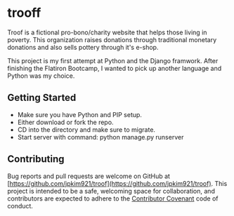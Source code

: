 # trooff

Troof is a fictional pro-bono/charity website that helps those living in poverty. This organization raises donations through traditional monetary donations and also sells pottery through it's e-shop.

This project is my first attempt at Python and the Django framwork. After finishing the Flatiron Bootcamp, I wanted to pick up another language and Python was my choice.


## Getting Started

* Make sure you have Python and PIP setup.
* Either download or fork the repo.
* CD into the directory and make sure to migrate.
* Start server with command: python manage.py runserver

## Contributing

Bug reports and pull requests are welcome on GitHub at [https://github.com/jpkim921/troof](https://github.com/jpkim921/troof). This project is intended to be a safe, welcoming space for collaboration, and contributors are expected to adhere to the [Contributor Covenant](https://www.contributor-covenant.org/) code of conduct.

